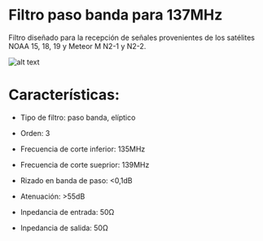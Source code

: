 # Filtro paso banda para 137MHz
Filtro diseñado para la recepción de señales provenientes de los satélites NOAA 15, 18, 19 y Meteor M N2-1 y N2-2. 

![alt text](https://github.com/pepassaco/Filtro-pasobanda-137MHz/blob/master/Simulaciones/Captura%20de%20pantalla%20(24).png)

# Características:

- Tipo de filtro: paso banda, elíptico

- Orden: 3

- Frecuencia de corte inferior: 135MHz

- Frecuencia de corte sueprior: 139MHz

- Rizado en banda de paso: <0,1dB

- Atenuación: >55dB

- Inpedancia de entrada: 50Ω

- Inpedancia de salida: 50Ω
